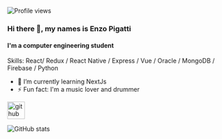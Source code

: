 ![Profile views](https://gpvc.arturio.dev/ratzmx1)  
### Hi there 👋, my names is Enzo Pigatti
#### I'm a computer engineering student

Skills: React/ Redux / React Native / Express / Vue / Oracle / MongoDB / Firebase / Python

- 🌱 I’m currently learning NextJs
- ⚡ Fun fact: I'm a music lover and drummer 


[<img src='https://cdn.jsdelivr.net/npm/simple-icons@3.0.1/icons/github.svg' alt='github' height='40'>](https://github.com/ratzmx1)  

![GitHub stats](https://github-readme-stats.vercel.app/api?username=ratzmx1&show_icons=true)  

